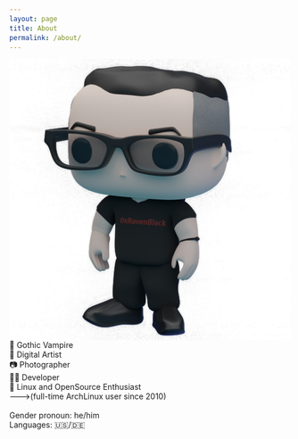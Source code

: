 ```yaml
---
layout: page
title: About
permalink: /about/
---
```

<div style="width: 100%;">
   <img src="https://raw.githubusercontent.com/0xRavenBlack/0xRavenBlack.github.io/main/images/about/about_avatar_full.png" align="left" /> 🦇 Gothic Vampire<br /> 🎨 Digital Artist <br /> 📷 Photographer <br /> 👨&zwj;💻 Developer <br /> 🐧 Linux and OpenSource Enthusiast <br /> ---&gt;(full-time ArchLinux user since 2010) <br />  <br /> 
   Gender pronoun: he/him <br />
   Languages: 🇺🇸/🇩🇪 
   <div style="clear: left;">&nbsp;</div>
</div>
